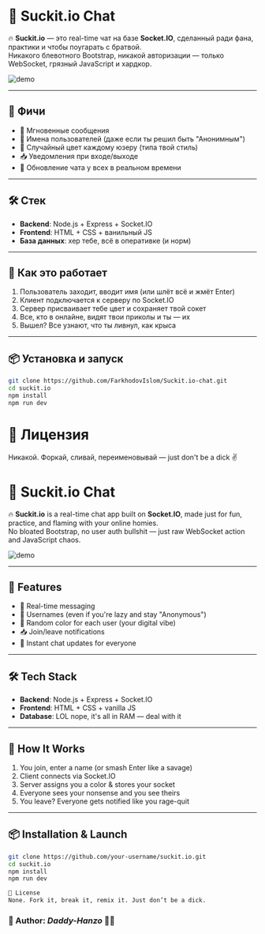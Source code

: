 # 💬 Suckit.io Chat

🔥 **Suckit.io** — это real-time чат на базе **Socket.IO**, сделанный ради фана, практики и чтобы поугарать с братвой.  
Никакого блевотного Bootstrap, никакой авторизации — только WebSocket, грязный JavaScript и хардкор.

![demo](https://media.giphy.com/media/v1.Y2lkPTc5MGI3NjExOHVyd3RuZnYwZHFpcDd4aXRhMHlhNWxsa2FrY2NrbTNjNWU2MzdncyZlcD12MV9naWZzX3NlYXJjaCZjdD1n/l4KhQo2MESJkc6QbS/giphy.gif)

---

## 🚀 Фичи

- 💬 Мгновенные сообщения
- 👤 Имена пользователей (даже если ты решил быть "Анонимным")
- 🎨 Случайный цвет каждому юзеру (типа твой стиль)
- 📥 Уведомления при входе/выходе
- 🔄 Обновление чата у всех в реальном времени

---

## 🛠️ Стек

- **Backend**: Node.js + Express + Socket.IO  
- **Frontend**: HTML + CSS + ванильный JS  
- **База данных**: хер тебе, всё в оперативке (и норм)

---

## 🧠 Как это работает

1. Пользователь заходит, вводит имя (или шлёт всё и жмёт Enter)
2. Клиент подключается к серверу по Socket.IO
3. Сервер присваивает тебе цвет и сохраняет твой сокет
4. Все, кто в онлайне, видят твои приколы и ты — их
5. Вышел? Все узнают, что ты ливнул, как крыса

---

## 📦 Установка и запуск

```bash
git clone https://github.com/FarkhodovIslom/Suckit.io-chat.git
cd suckit.io
npm install
npm run dev
```

# 🖕 Лицензия
Никакой. Форкай, сливай, переименовывай — just don't be a dick ✌️



# 💬 Suckit.io Chat

🔥 **Suckit.io** is a real-time chat app built on **Socket.IO**, made just for fun, practice, and flaming with your online homies.  
No bloated Bootstrap, no user auth bullshit — just raw WebSocket action and JavaScript chaos.

![demo](https://media.giphy.com/media/v1.Y2lkPTc5MGI3NjExOHVyd3RuZnYwZHFpcDd4aXRhMHlhNWxsa2FrY2NrbTNjNWU2MzdncyZlcD12MV9naWZzX3NlYXJjaCZjdD1n/l4KhQo2MESJkc6QbS/giphy.gif)

---

## 🚀 Features

- 💬 Real-time messaging
- 👤 Usernames (even if you're lazy and stay "Anonymous")
- 🎨 Random color for each user (your digital vibe)
- 📥 Join/leave notifications
- 🔄 Instant chat updates for everyone

---

## 🛠️ Tech Stack

- **Backend**: Node.js + Express + Socket.IO  
- **Frontend**: HTML + CSS + vanilla JS  
- **Database**: LOL nope, it's all in RAM — deal with it

---

## 🧠 How It Works

1. You join, enter a name (or smash Enter like a savage)
2. Client connects via Socket.IO
3. Server assigns you a color & stores your socket
4. Everyone sees your nonsense and you see theirs
5. You leave? Everyone gets notified like you rage-quit

---

## 📦 Installation & Launch

```bash
git clone https://github.com/your-username/suckit.io.git
cd suckit.io
npm install
npm run dev

🖕 License
None. Fork it, break it, remix it. Just don’t be a dick.
```

### 🍺 Author:  *Daddy-Hanzo* 😮‍💨